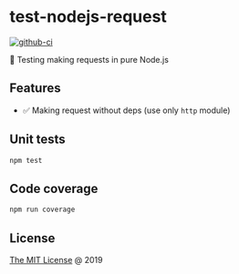 # test-nodejs-request

[![github-ci](https://github.com/piecioshka/test-nodejs-request/actions/workflows/testing.yml/badge.svg)](https://github.com/piecioshka/test-nodejs-request/actions/workflows/testing.yml)

:ledger: Testing making requests in pure Node.js

## Features

* :white_check_mark: Making request without deps (use only `http` module)

## Unit tests

```bash
npm test
```

## Code coverage

```bash
npm run coverage
```

## License

[The MIT License](http://piecioshka.mit-license.org) @ 2019
